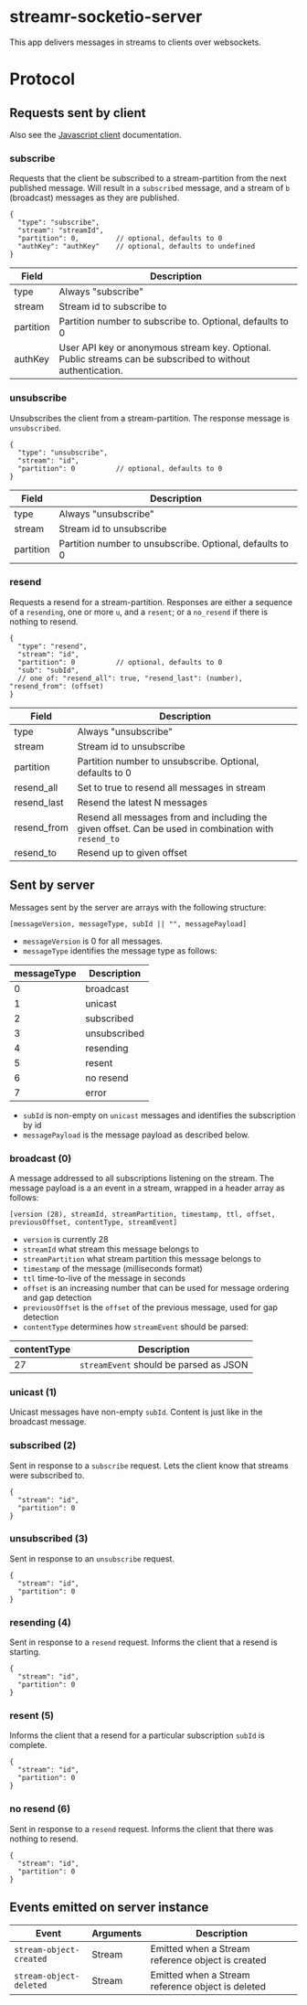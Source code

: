 # streamr-socketio-server

This app delivers messages in streams to clients over websockets.

# Protocol

## Requests sent by client

Also see the [Javascript client](https://github.com/streamr-dev/streamr-client) documentation.

### subscribe

Requests that the client be subscribed to a stream-partition from the next published message. Will result in a `subscribed` message, and a stream of `b` (broadcast) messages as they are published.

```
{
  "type": "subscribe",
  "stream": "streamId",
  "partition": 0,         // optional, defaults to 0
  "authKey": "authKey"    // optional, defaults to undefined
} 
```

Field     | Description
--------- | --------
type      | Always "subscribe"
stream    | Stream id to subscribe to
partition | Partition number to subscribe to. Optional, defaults to 0
authKey   | User API key or anonymous stream key. Optional. Public streams can be subscribed to without authentication.

### unsubscribe

Unsubscribes the client from a stream-partition. The response message is `unsubscribed`.

```
{
  "type": "unsubscribe",
  "stream": "id", 
  "partition": 0          // optional, defaults to 0
}
```

Field     | Description
--------- | --------
type      | Always "unsubscribe"
stream    | Stream id to unsubscribe
partition | Partition number to unsubscribe. Optional, defaults to 0

### resend

Requests a resend for a stream-partition. Responses are either a sequence of a `resending`, one or more `u`, and a `resent`; or a `no_resend` if there is nothing to resend.

```
{
  "type": "resend",
  "stream": "id", 
  "partition": 0          // optional, defaults to 0
  "sub": "subId", 
  // one of: "resend_all": true, "resend_last": (number), "resend_from": (offset)
}
```

Field     | Description
--------- | --------
type       | Always "unsubscribe"
stream     | Stream id to unsubscribe
partition  | Partition number to unsubscribe. Optional, defaults to 0
resend_all | Set to true to resend all messages in stream
resend_last| Resend the latest N messages
resend_from| Resend all messages from and including the given offset. Can be used in combination with `resend_to`
resend_to  | Resend up to given offset

## Sent by server

Messages sent by the server are arrays with the following structure:

`[messageVersion, messageType, subId || "", messagePayload]`

- `messageVersion` is 0 for all messages.
- `messageType` identifies the message type as follows:

messageType | Description
----------- | -----------
0 | broadcast
1 | unicast
2 | subscribed
3 | unsubscribed
4 | resending
5 | resent
6 | no resend
7 | error

- `subId` is non-empty on `unicast` messages and identifies the subscription by id
- `messagePayload` is the message payload as described below.

### broadcast (0)

A message addressed to all subscriptions listening on the stream. The message payload is a an event in a stream, wrapped in a header array as follows:

`[version (28), streamId, streamPartition, timestamp, ttl, offset, previousOffset, contentType, streamEvent]`

- `version` is currently 28
- `streamId` what stream this message belongs to
- `streamPartition` what stream partition this message belongs to
- `timestamp` of the message (milliseconds format)
- `ttl` time-to-live of the message in seconds
- `offset` is an increasing number that can be used for message ordering and gap detection
- `previousOffset` is the `offset` of the previous message, used for gap detection
- `contentType` determines how `streamEvent` should be parsed:

contentType | Description
----------- | -----------
27          | `streamEvent` should be parsed as JSON

### unicast (1)

Unicast messages have non-empty `subId`. Content is just like in the broadcast message.

### subscribed (2)

Sent in response to a `subscribe` request. Lets the client know that streams were subscribed to.

```
{
  "stream": "id", 
  "partition": 0
}
```

### unsubscribed (3)

Sent in response to an `unsubscribe` request.

```
{
  "stream": "id",
  "partition": 0
}
```

### resending (4)

Sent in response to a `resend` request. Informs the client that a resend is starting.

```
{
  "stream": "id", 
  "partition": 0
}
```

### resent (5)

Informs the client that a resend for a particular subscription `subId` is complete.

```
{
  "stream": "id", 
  "partition": 0
}
```

### no resend (6)

Sent in response to a `resend` request. Informs the client that there was nothing to resend.

```
{
  "stream": "id", 
  "partition": 0
}
```

## Events emitted on server instance

Event     | Arguments | Description
--------- | -------- |  ----
`stream-object-created` | Stream | Emitted when a Stream reference object is created
`stream-object-deleted` | Stream | Emitted when a Stream reference object is deleted
